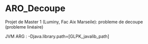 # ARO_Decoupe
Projet de Master 1 (Luminy, Fac Aix Marseile):
probleme de decoupe (probleme linéaire)

JVM ARG : -Djava.library.path=[GLPK_javalib_path]
